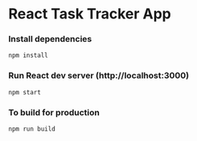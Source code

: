 # React Task Tracker App

### Install dependencies

```
npm install
```

### Run React dev server (http://localhost:3000)

```
npm start
```

### To build for production

```
npm run build
```
